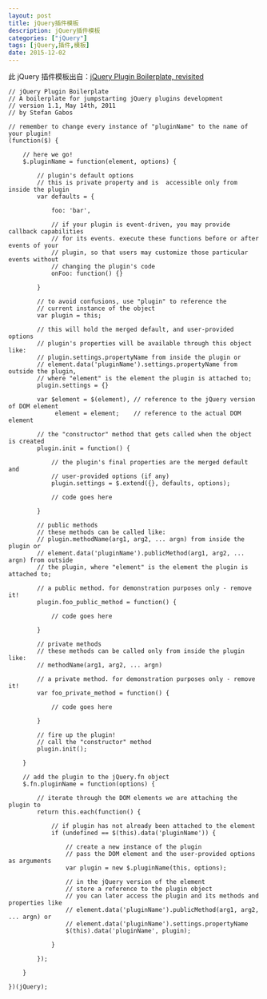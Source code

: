 ```yaml
---
layout: post
title: jQuery插件模板
description: jQuery插件模板
categories: ["jQuery"]
tags: [jQuery,插件,模板]
date: 2015-12-02
---
```

此 jQuery 插件模板出自：[jQuery Plugin Boilerplate, revisited](http://stefangabos.ro/jquery/jquery-plugin-boilerplate-revisited/)
<!-- more -->

    // jQuery Plugin Boilerplate
    // A boilerplate for jumpstarting jQuery plugins development
    // version 1.1, May 14th, 2011
    // by Stefan Gabos

    // remember to change every instance of "pluginName" to the name of your plugin!
    (function($) {

        // here we go!
        $.pluginName = function(element, options) {

            // plugin's default options
            // this is private property and is  accessible only from inside the plugin
            var defaults = {

                foo: 'bar',

                // if your plugin is event-driven, you may provide callback capabilities
                // for its events. execute these functions before or after events of your
                // plugin, so that users may customize those particular events without
                // changing the plugin's code
                onFoo: function() {}

            }

            // to avoid confusions, use "plugin" to reference the
            // current instance of the object
            var plugin = this;

            // this will hold the merged default, and user-provided options
            // plugin's properties will be available through this object like:
            // plugin.settings.propertyName from inside the plugin or
            // element.data('pluginName').settings.propertyName from outside the plugin,
            // where "element" is the element the plugin is attached to;
            plugin.settings = {}

            var $element = $(element), // reference to the jQuery version of DOM element
                 element = element;    // reference to the actual DOM element

            // the "constructor" method that gets called when the object is created
            plugin.init = function() {

                // the plugin's final properties are the merged default and
                // user-provided options (if any)
                plugin.settings = $.extend({}, defaults, options);

                // code goes here

            }

            // public methods
            // these methods can be called like:
            // plugin.methodName(arg1, arg2, ... argn) from inside the plugin or
            // element.data('pluginName').publicMethod(arg1, arg2, ... argn) from outside
            // the plugin, where "element" is the element the plugin is attached to;

            // a public method. for demonstration purposes only - remove it!
            plugin.foo_public_method = function() {

                // code goes here

            }

            // private methods
            // these methods can be called only from inside the plugin like:
            // methodName(arg1, arg2, ... argn)

            // a private method. for demonstration purposes only - remove it!
            var foo_private_method = function() {

                // code goes here

            }

            // fire up the plugin!
            // call the "constructor" method
            plugin.init();

        }

        // add the plugin to the jQuery.fn object
        $.fn.pluginName = function(options) {

            // iterate through the DOM elements we are attaching the plugin to
            return this.each(function() {

                // if plugin has not already been attached to the element
                if (undefined == $(this).data('pluginName')) {

                    // create a new instance of the plugin
                    // pass the DOM element and the user-provided options as arguments
                    var plugin = new $.pluginName(this, options);

                    // in the jQuery version of the element
                    // store a reference to the plugin object
                    // you can later access the plugin and its methods and properties like
                    // element.data('pluginName').publicMethod(arg1, arg2, ... argn) or
                    // element.data('pluginName').settings.propertyName
                    $(this).data('pluginName', plugin);

                }

            });

        }

    })(jQuery);